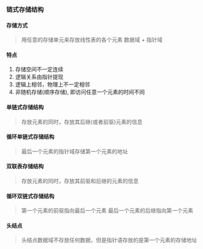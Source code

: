 ### 链式存储结构
#### 存储方式
> 用任意的存储单元来存放线性表的各个元素
> 数据域 + 指针域

#### 特点
1. 存储空间不一定连续
2. 逻辑关系由指针提现
3. 逻辑上相邻，物理上不一定相邻
4. 非随机存储(顺序存储), 即访问任意一个元素的时间不同

#### 单链式存储结构
> 存放元素的同时，存放其后继(或者前驱)元素的信息

#### 循环单链式存储结构
> 最后一个元素的指针域存储第一个元素的地址

#### 双联表存储结构
> 存放元素的同时，存放其前驱和后继的元素的信息

#### 循环双链式存储结构

> 第一个元素的前驱指向最后一个元素
> 最后一个元素的后继指向第一个元素

#### 头结点
> 头结点数据域不存放任何数据，但是指针语存放的是第一个元素的存储地址


